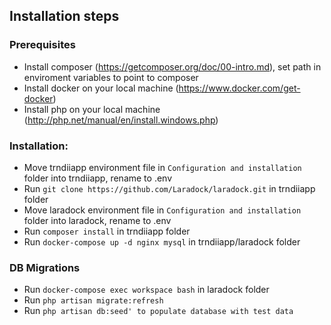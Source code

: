
## Installation steps

### Prerequisites
- Install composer (https://getcomposer.org/doc/00-intro.md), set path in enviroment variables to point to composer 
- Install docker on your local machine (https://www.docker.com/get-docker)
- Install php on your local machine (http://php.net/manual/en/install.windows.php)

### Installation:

- Move trndiiapp environment file in `Configuration and installation` folder into trndiiapp, rename to .env
- Run `git clone https://github.com/Laradock/laradock.git` in trndiiapp folder
- Move laradock environment file in `Configuration and installation` folder into laradock, rename to .env
- Run `composer install` in trndiiapp folder
- Run `docker-compose up -d nginx mysql` in trndiiapp/laradock folder

### DB Migrations
- Run `docker-compose exec workspace bash` in laradock folder
- Run `php artisan migrate:refresh`
- Run `php artisan db:seed' to populate database with test data`
